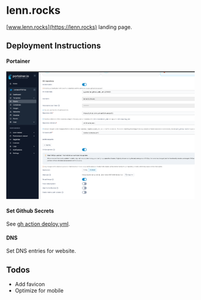 # lenn.rocks

[www.lenn.rocks](https://lenn.rocks) landing page.

## Deployment Instructions

#### Portainer

![Portainer deployment stack settings](assets/deployment.png)

#### Set Github Secrets

See [gh action deploy.yml](.github/workflows/deploy.yml).

#### DNS

Set DNS entries for website.

## Todos

- Add favicon
- Optimize for mobile
